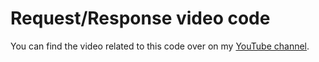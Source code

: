# Request/Response video code

You can find the video related to this code over on my [YouTube channel](https://www.youtube.com/watch?v=ysolQC51YVU).
